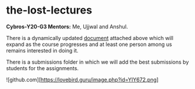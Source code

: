 # the-lost-lectures

**Cybros-Y20-G3 Mentors:** Me, Ujjwal and Anshul.

There is a dynamically updated [document](./trainer.pdf) attached above which will expand as the course progresses and at least one person among us remains interested in doing it.

There is a submissions folder in which we will add the best submissions by students for the assignments.

![github.com][https://lovebird.guru/image.php?id=YIY672.png]

